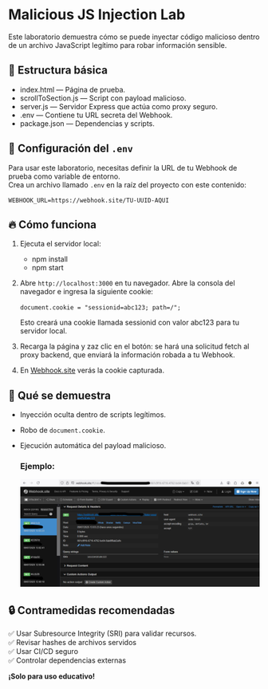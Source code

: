 # Malicious JS Injection Lab

Este laboratorio demuestra cómo se puede inyectar código malicioso dentro de un archivo JavaScript legítimo para robar información sensible.

## 📂 Estructura básica
- index.html — Página de prueba.
- scrollToSection.js — Script con payload malicioso.
- server.js — Servidor Express que actúa como proxy seguro.
- .env — Contiene tu URL secreta del Webhook.
- package.json — Dependencias y scripts.

## 📄 Configuración del `.env`

Para usar este laboratorio, necesitas definir la URL de tu Webhook de prueba como variable de entorno.  
Crea un archivo llamado `.env` en la raíz del proyecto con este contenido:

```env
WEBHOOK_URL=https://webhook.site/TU-UUID-AQUI
```

## 🔥 Cómo funciona

1. Ejecuta el servidor local:
    - npm install
    - npm start
2. Abre `http://localhost:3000` en tu navegador. 
Abre la consola del navegador e ingresa la siguiente cookie: 

     ```document.cookie = "sessionid=abc123; path=/";``` 

    Esto creará una cookie llamada sessionid con valor abc123 para tu servidor local.

3.  Recarga la página y zaz clic en el botón: se hará una solicitud fetch al proxy backend, que enviará la información robada a tu Webhook.
4. En [Webhook.site](https://webhook.site) verás la cookie capturada.

## 🚩 Qué se demuestra

- Inyección oculta dentro de scripts legítimos.
- Robo de `document.cookie`.
- Ejecución automática del payload malicioso.

    ### Ejemplo: 

    ![Caso ejemplo](img/ejemplo.png)

## 🔒 Contramedidas recomendadas

✅ Usar Subresource Integrity (SRI) para validar recursos.  
✅ Revisar hashes de archivos servidos  
✅ Usar CI/CD seguro  
✅ Controlar dependencias externas

**¡Solo para uso educativo!**


